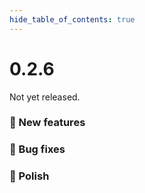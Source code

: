 ```yaml
--- 
hide_table_of_contents: true
---
```


# 0.2.6

Not yet released.

### 🚀 New features


### 🐛 Bug fixes

### 💅 Polish
